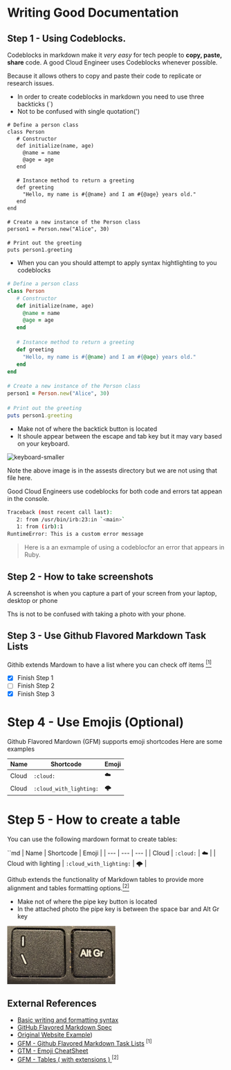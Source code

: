 # Writing Good Documentation

## Step 1 - Using Codeblocks.

Codeblocks in markdown make it *very easy* for tech people to **copy, paste, share** code.
A good Cloud Engineer uses Codeblocks whenever possible.

Because it allows others to copy and paste their code to replicate or research issues.

- In order to create codeblocks in markdown you need to use three backticks (`)
- Not to be confused with single quotation(')


```
# Define a person class
class Person
   # Constructor
   def initialize(name, age)
     @name = name
     @age = age
   end

   # Instance method to return a greeting
   def greeting
     "Hello, my name is #{@name} and I am #{@age} years old."
   end
end

# Create a new instance of the Person class
person1 = Person.new("Alice", 30)

# Print out the greeting
puts person1.greeting
```

- When you can you should attempt to apply syntax hightlighting to you codeblocks
  
```ruby
# Define a person class
class Person
   # Constructor
   def initialize(name, age)
     @name = name
     @age = age
   end

   # Instance method to return a greeting
   def greeting
     "Hello, my name is #{@name} and I am #{@age} years old."
   end
end

# Create a new instance of the Person class
person1 = Person.new("Alice", 30)

# Print out the greeting
puts person1.greeting
```

- Make not of where the backtick button is located
- It shoule appear between the escape and tab key but it may vary based on your keyboard.

![keyboard-smaller](https://github.com/santoroj/github-docs-example/assets/2011384/41355506-9216-4f48-9cb2-1ec80ac9bd1b)

Note the above image is in the assests directory but we are not using that file here.


Good Cloud Engineers use codeblocks for both code and errors tat appean in the console.

```bash
Traceback (most recent call last):
   2: from /usr/bin/irb:23:in `<main>`
   1: from (irb):1 
RuntimeError: This is a custom error message
```

>Here  is a an exmample of using  a codeblocfor an error that appears in Ruby.

## Step 2 - How to take screenshots

A screenshot is when you capture a part of your screen from your laptop, desktop or phone

Ths is not to be confused with taking a photo with your phone.



## Step 3 - Use Github Flavored Markdown Task Lists

Githib extends Mardown to have a list where you can check off items [<sup>[1]</sup>](#External-References)

- [x] Finish Step 1
- [ ] Finish Step 2
- [x] Finish Step 3

# Step 4 - Use Emojis (Optional)
Github Flavored Mardown (GFM) supports emoji shortcodes
Here are some examples

| Name | Shortcode | Emoji |
| --- | --- | --- |
| Cloud | `:cloud:` | :cloud: |
| Cloud | `:cloud_with_lighting:` | 🌩️ |


# Step 5 - How to create a table

You can use the following mardown format to create tables:

``md
| Name | Shortcode | Emoji |
| --- | --- | --- |
| Cloud | `:cloud:` | :cloud: |
| Cloud with lighting | `:cloud_with_lighting:` | 🌩️ |


Github extends the functionality of Markdown tables to provide more alignment and tables formatting options.[<sup>[2]</sup>](#external-references)

- Make not of where the pipe key button is located
- In the attached photo the pipe key is between the space bar and Alt Gr key
  
<img src="assets/pipe-char.jpg" alt="Photo of a screenshot of a pipe character" width="250" />




## External References
- [Basic writing and formatting syntax](https://docs.github.com/en/get-started/writing-on-github/getting-started-with-writing-and-formatting-on-github/basic-writing-and-formatting-syntax)
- [GitHub Flavored Markdown Spec ](https://github.github.com/gfm)
- [Original Website Example](https://github.com/omenking/github-docs-example))
- [GFM - Github Flavored Markdown Task Lists](https://docs.github.com/en/get-started/writing-on-github/getting-started-with-writing-and-formatting-on-github/basic-writing-and-formatting-syntax#task-lists)  <sup>[1]</sup>
- [GTM - Emoji CheatSheet](https://github.com/ikatyang/emoji-cheat-sheet)
- [GFM - Tables ( with extensions ) ](https://githib.github.com/gfm/#tables-extension-)<sup>[2]</sup>
